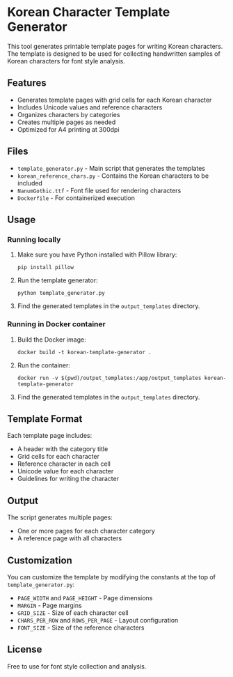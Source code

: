 # Korean Character Template Generator

This tool generates printable template pages for writing Korean characters. The template is designed to be used for collecting handwritten samples of Korean characters for font style analysis.

## Features

- Generates template pages with grid cells for each Korean character
- Includes Unicode values and reference characters
- Organizes characters by categories
- Creates multiple pages as needed
- Optimized for A4 printing at 300dpi

## Files

- `template_generator.py` - Main script that generates the templates
- `korean_reference_chars.py` - Contains the Korean characters to be included
- `NanumGothic.ttf` - Font file used for rendering characters
- `Dockerfile` - For containerized execution

## Usage

### Running locally

1. Make sure you have Python installed with Pillow library:
   ```
   pip install pillow
   ```

2. Run the template generator:
   ```
   python template_generator.py
   ```

3. Find the generated templates in the `output_templates` directory.

### Running in Docker container

1. Build the Docker image:
   ```
   docker build -t korean-template-generator .
   ```

2. Run the container:
   ```
   docker run -v $(pwd)/output_templates:/app/output_templates korean-template-generator
   ```

3. Find the generated templates in the `output_templates` directory.

## Template Format

Each template page includes:
- A header with the category title
- Grid cells for each character
- Reference character in each cell
- Unicode value for each character
- Guidelines for writing the character

## Output

The script generates multiple pages:
- One or more pages for each character category
- A reference page with all characters

## Customization

You can customize the template by modifying the constants at the top of `template_generator.py`:
- `PAGE_WIDTH` and `PAGE_HEIGHT` - Page dimensions
- `MARGIN` - Page margins
- `GRID_SIZE` - Size of each character cell
- `CHARS_PER_ROW` and `ROWS_PER_PAGE` - Layout configuration
- `FONT_SIZE` - Size of the reference characters

## License

Free to use for font style collection and analysis. 